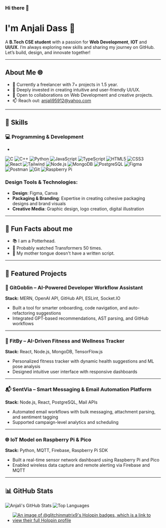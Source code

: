 ### Hi there 👋
# I'm Anjali Dass 👀

A **B.Tech CSE student** with a passion for **Web Development**, **IOT** and **UI/UX**. I’m always exploring new skills and sharing my journey on GitHub. Let’s build, design, and innovate together!

---

## About Me 🌐
- 🔭 Currently a freelancer with 7+ projects in 1.5 year.
- 🌱 Deeply invested in creating intuitive and user-friendly UI/UX.
- 👯 Open to collaborations on Web Development and creative projects.
- 📫 Reach out: [anjali95912@yahoo.com](mailto:anjali95912@yahoo.com)

---

## 🚀 Skills

### 💻 Programming & Development
-
![C](https://img.shields.io/badge/-C-00599C?style=flat-square&logo=c)
![C++](https://img.shields.io/badge/-C++-00599C?style=flat-square&logo=cplusplus)
![Python](https://img.shields.io/badge/-Python-3776AB?style=flat-square&logo=python)
![JavaScript](https://img.shields.io/badge/-JavaScript-F7DF1E?style=flat-square&logo=javascript&logoColor=black)
![TypeScript](https://img.shields.io/badge/-TypeScript-3178C6?style=flat-square&logo=typescript)
![HTML5](https://img.shields.io/badge/-HTML5-E34F26?style=flat-square&logo=html5&logoColor=white)
![CSS3](https://img.shields.io/badge/-CSS3-1572B6?style=flat-square&logo=css3)
![React](https://img.shields.io/badge/-React-20232A?style=flat-square&logo=react)
![Tailwind](https://img.shields.io/badge/-TailwindCSS-38B2AC?style=flat-square&logo=tailwind-css)
![Node.js](https://img.shields.io/badge/-Node.js-339933?style=flat-square&logo=node.js)
![MongoDB](https://img.shields.io/badge/-MongoDB-47A248?style=flat-square&logo=mongodb)
![PostgreSQL](https://img.shields.io/badge/-PostgreSQL-336791?style=flat-square&logo=postgresql)
![Figma](https://img.shields.io/badge/-Figma-F24E1E?style=flat-square&logo=figma)
![Postman](https://img.shields.io/badge/-Postman-FF6C37?style=flat-square&logo=postman)
![Git](https://img.shields.io/badge/-Git-F05032?style=flat-square&logo=git)
![Raspberry Pi](https://img.shields.io/badge/-Raspberry%20Pi-C51A4A?style=flat-square&logo=raspberry-pi)


### Design Tools & Technologies:
- **Design**: Figma, Canva
- **Packaging & Branding**: Expertise in creating cohesive packaging designs and brand visuals
- **Creative Media**: Graphic design, logo creation, digital illustration

---

## 🌟 Fun Facts about me 

- 📚 I am a Potterhead.
- 🤑 Probably watched Transformers 50 times. 
- 🌈 My mother tongue doesn't have a written script.


---
## 📁 Featured Projects

### 🧠 GitGoblin – AI-Powered Developer Workflow Assistant  
**Stack:** MERN, OpenAI API, GitHub API, ESLint, Socket.IO  
- Built a tool for smarter onboarding, code navigation, and auto-refactoring suggestions  
- Integrated GPT-based recommendations, AST parsing, and GitHub workflows

---

### 💪 FitBy – AI-Driven Fitness and Wellness Tracker  
**Stack:** React, Node.js, MongoDB, TensorFlow.js  
- Personalized fitness tracker with dynamic health suggestions and ML pose analysis  
- Designed intuitive user interface with responsive dashboards

---

### 📬 SentVia – Smart Messaging & Email Automation Platform  
**Stack:** Node.js, React, PostgreSQL, Mail APIs  
- Automated email workflows with bulk messaging, attachment parsing, and sentiment tagging  
- Supported campaign-level analytics and scheduling

---

### 🌐 IoT Model on Raspberry Pi & Pico  
**Stack:** Python, MQTT, Firebase, Raspberry Pi SDK  
- Built a real-time sensor network dashboard using Raspberry Pi and Pico  
- Enabled wireless data capture and remote alerting via Firebase and MQTT

---

## 📊 GitHub Stats

![Anjali's GitHub Stats](https://github-readme-stats.vercel.app/api?username=YOUR_GITHUB_USERNAME&show_icons=true&theme=radical)
![Top Languages](https://github-readme-stats.vercel.app/api/top-langs/?username=YOUR_GITHUB_USERNAME&layout=compact&theme=radical)



- [![An image of @glitchinmatrix9's Holopin badges, which is a link to view their full Holopin profile](https://holopin.me/glitchinmatrix9)](https://holopin.io/@glitchinmatrix9)


